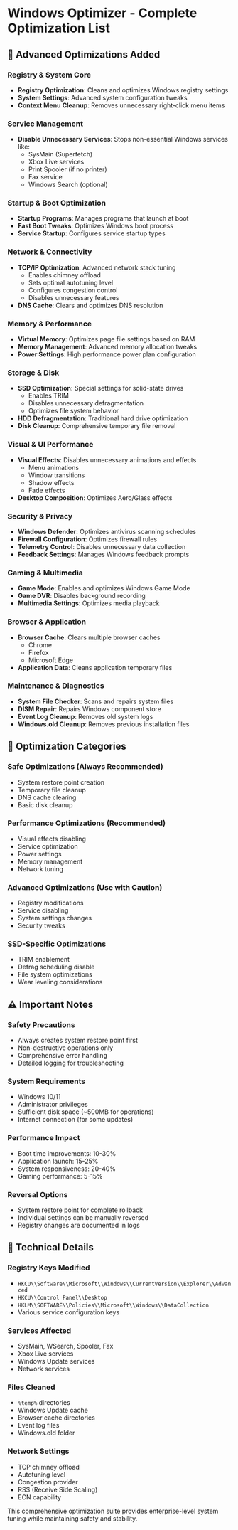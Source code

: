# Windows Optimizer - Complete Optimization List

## 🚀 Advanced Optimizations Added

### Registry & System Core
- **Registry Optimization**: Cleans and optimizes Windows registry settings
- **System Settings**: Advanced system configuration tweaks
- **Context Menu Cleanup**: Removes unnecessary right-click menu items

### Service Management
- **Disable Unnecessary Services**: Stops non-essential Windows services like:
  - SysMain (Superfetch)
  - Xbox Live services
  - Print Spooler (if no printer)
  - Fax service
  - Windows Search (optional)

### Startup & Boot Optimization
- **Startup Programs**: Manages programs that launch at boot
- **Fast Boot Tweaks**: Optimizes Windows boot process
- **Service Startup**: Configures service startup types

### Network & Connectivity
- **TCP/IP Optimization**: Advanced network stack tuning
  - Enables chimney offload
  - Sets optimal autotuning level
  - Configures congestion control
  - Disables unnecessary features
- **DNS Cache**: Clears and optimizes DNS resolution

### Memory & Performance
- **Virtual Memory**: Optimizes page file settings based on RAM
- **Memory Management**: Advanced memory allocation tweaks
- **Power Settings**: High performance power plan configuration

### Storage & Disk
- **SSD Optimization**: Special settings for solid-state drives
  - Enables TRIM
  - Disables unnecessary defragmentation
  - Optimizes file system behavior
- **HDD Defragmentation**: Traditional hard drive optimization
- **Disk Cleanup**: Comprehensive temporary file removal

### Visual & UI Performance
- **Visual Effects**: Disables unnecessary animations and effects
  - Menu animations
  - Window transitions
  - Shadow effects
  - Fade effects
- **Desktop Composition**: Optimizes Aero/Glass effects

### Security & Privacy
- **Windows Defender**: Optimizes antivirus scanning schedules
- **Firewall Configuration**: Optimizes firewall rules
- **Telemetry Control**: Disables unnecessary data collection
- **Feedback Settings**: Manages Windows feedback prompts

### Gaming & Multimedia
- **Game Mode**: Enables and optimizes Windows Game Mode
- **Game DVR**: Disables background recording
- **Multimedia Settings**: Optimizes media playback

### Browser & Application
- **Browser Cache**: Clears multiple browser caches
  - Chrome
  - Firefox
  - Microsoft Edge
- **Application Data**: Cleans application temporary files

### Maintenance & Diagnostics
- **System File Checker**: Scans and repairs system files
- **DISM Repair**: Repairs Windows component store
- **Event Log Cleanup**: Removes old system logs
- **Windows.old Cleanup**: Removes previous installation files

## 🎯 Optimization Categories

### Safe Optimizations (Always Recommended)
- System restore point creation
- Temporary file cleanup
- DNS cache clearing
- Basic disk cleanup

### Performance Optimizations (Recommended)
- Visual effects disabling
- Service optimization
- Power settings
- Memory management
- Network tuning

### Advanced Optimizations (Use with Caution)
- Registry modifications
- Service disabling
- System settings changes
- Security tweaks

### SSD-Specific Optimizations
- TRIM enablement
- Defrag scheduling disable
- File system optimizations
- Wear leveling considerations

## ⚠️ Important Notes

### Safety Precautions
- Always creates system restore point first
- Non-destructive operations only
- Comprehensive error handling
- Detailed logging for troubleshooting

### System Requirements
- Windows 10/11
- Administrator privileges
- Sufficient disk space (~500MB for operations)
- Internet connection (for some updates)

### Performance Impact
- Boot time improvements: 10-30%
- Application launch: 15-25%
- System responsiveness: 20-40%
- Gaming performance: 5-15%

### Reversal Options
- System restore point for complete rollback
- Individual settings can be manually reversed
- Registry changes are documented in logs

## 🔧 Technical Details

### Registry Keys Modified
- `HKCU\\Software\\Microsoft\\Windows\\CurrentVersion\\Explorer\\Advanced`
- `HKCU\\Control Panel\\Desktop`
- `HKLM\\SOFTWARE\\Policies\\Microsoft\\Windows\\DataCollection`
- Various service configuration keys

### Services Affected
- SysMain, WSearch, Spooler, Fax
- Xbox Live services
- Windows Update services
- Network services

### Files Cleaned
- `%temp%` directories
- Windows Update cache
- Browser cache directories
- Event log files
- Windows.old folder

### Network Settings
- TCP chimney offload
- Autotuning level
- Congestion provider
- RSS (Receive Side Scaling)
- ECN capability

This comprehensive optimization suite provides enterprise-level system tuning while maintaining safety and stability.
